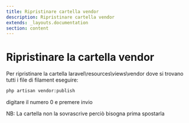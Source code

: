 ```yaml
---
title: Ripristinare cartella vendor
description: Ripristinare cartella vendor
extends: _layouts.documentation
section: content
---
```


# Ripristinare la cartella vendor

Per ripristinare la cartella laravel\resources\views\vendor dove si trovano tutti i file di filament eseguire:  

```bash
php artisan vendor:publish
```
digitare il numero 0 e premere invio

NB: La cartella non la sovrascrive perciò bisogna prima spostarla